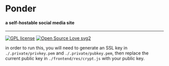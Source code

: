 # Ponder
#### a self-hostable social media site
---
[![GPL license](https://img.shields.io/badge/License-GPL-blue.svg)](http://perso.crans.org/besson/LICENSE.html) [![Open Source Love svg2](https://badges.frapsoft.com/os/v2/open-source.svg?v=103)](https://github.com/REDBOT-LABS/Ponder)

in order to run this, you will need to generate an SSL key in `./.private/privkey.pem` and `./.private/pubkey.pem`, then replace the current public key in `./frontend/res/crypt.js` with your public key.